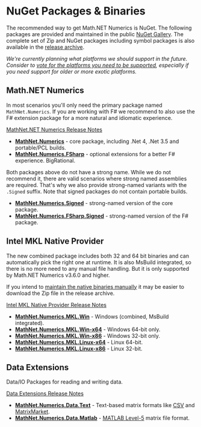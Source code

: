 NuGet Packages & Binaries
=========================

The recommended way to get Math.NET Numerics is NuGet. The following packages are
provided and maintained in the public [NuGet Gallery](https://nuget.org/profiles/mathnet/).
The complete set of Zip and NuGet packages including symbol packages is also available in the
[release archive](https://1drv.ms/1NlUeDT).

*We're currently planning what platforms we should support in the future.
Consider to [vote for the platforms you need to be supported](https://discuss.mathdotnet.com/t/poll-what-platforms-should-math-net-numerics-support/60),
especially if you need support for older or more exotic platforms.*

Math.NET Numerics
-----------------

In most scenarios you'll only need the primary package named `MathNet.Numerics`.
If you are working with F# we recommend to also use the F# extension package
for a more natural and idiomatic experience.

[MathNet.NET Numerics Release Notes](ReleaseNotes.html)

- [**MathNet.Numerics**](https://www.nuget.org/packages/MathNet.Numerics/) - core package, including .Net 4, .Net 3.5 and portable/PCL builds.
- [**MathNet.Numerics.FSharp**](https://www.nuget.org/packages/MathNet.Numerics.FSharp/) - optional extensions for a better F# experience. BigRational.

Both packages above do not have a strong name. While we do not recommend it,
there are valid scenarios where strong named assemblies are required. That's why
we also provide strong-named variants with the `.Signed` suffix. Note that signed
packages do not contain portable builds.

- [**MathNet.Numerics.Signed**](https://www.nuget.org/packages/MathNet.Numerics.Signed/) - strong-named version of the core package.
- [**MathNet.Numerics.FSharp.Signed**](https://www.nuget.org/packages/MathNet.Numerics.FSharp.Signed/) - strong-named version of the F# package.

Intel MKL Native Provider
-------------------------

The new combined package includes both 32 and 64 bit binaries and can automatically
pick the right one at runtime. It is also MsBuild integrated, so there is no
more need to any manual file handling. But it is only supported by Math.NET Numerics
v3.6.0 and higher.

If you intend to [maintain the native binaries manually](MKL.html#Native-Binaries)
it may be easier to download the Zip file in the release archive.

[Intel MKL Native Provider Release Notes](ReleaseNotes-MKL.html)

- [**MathNet.Numerics.MKL.Win**](https://www.nuget.org/packages/MathNet.Numerics.MKL.Win/) - Windows (combined, MsBuild integrated).
- [**MathNet.Numerics.MKL.Win-x64**](https://www.nuget.org/packages/MathNet.Numerics.MKL.Win-x64/) - Windows 64-bit only.
- [**MathNet.Numerics.MKL.Win-x86**](https://www.nuget.org/packages/MathNet.Numerics.MKL.Win-x86/) - Windows 32-bit only.
- [**MathNet.Numerics.MKL.Linux-x64**](https://www.nuget.org/packages/MathNet.Numerics.MKL.Linux-x64/) - Linux 64-bit.
- [**MathNet.Numerics.MKL.Linux-x86**](https://www.nuget.org/packages/MathNet.Numerics.MKL.Linux-x86/) - Linux 32-bit.

Data Extensions
---------------

Data/IO Packages for reading and writing data.

[Data Extensions Release Notes](ReleaseNotes-Data.html)

- [**MathNet.Numerics.Data.Text**](https://www.nuget.org/packages/MathNet.Numerics.Data.Text/) - Text-based matrix formats like [CSV](CSV.html) and [MatrixMarket](MatrixMarket.html).
- [**MathNet.Numerics.Data.Matlab**](https://www.nuget.org/packages/MathNet.Numerics.Data.Matlab/) - [MATLAB Level-5](MatlabFiles.html) matrix file format.
